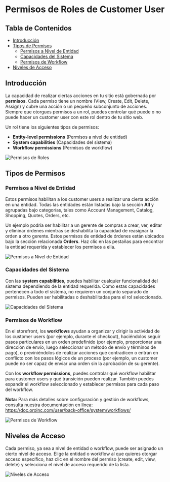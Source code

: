 # Permisos de Roles de Customer User

## Tabla de Contenidos
- [Introducción](#introducción)
- [Tipos de Permisos](#tipos-de-permisos)
  - [Permisos a Nivel de Entidad](#permisos-a-nivel-de-entidad)
  - [Capacidades del Sistema](#capacidades-del-sistema)
  - [Permisos de Workflow](#permisos-de-workflow)
- [Niveles de Acceso](#niveles-de-acceso)

## Introducción

La capacidad de realizar ciertas acciones en tu sitio está gobernada por **permisos**. Cada permiso tiene un nombre (View, Create, Edit, Delete, Assign) y cubre una acción o un pequeño subconjunto de acciones. Siempre que otorgues permisos a un rol, puedes controlar qué puede o no puede hacer un customer user con este rol dentro de tu sitio web.

Un rol tiene los siguientes tipos de permisos:

- **Entity-level permissions** (Permisos a nivel de entidad)
- **System capabilities** (Capacidades del sistema)
- **Workflow permissions** (Permisos de workflow)

![Permisos de Roles](https://hive.oroinc.com/wp-content/uploads/sites/21/2021/02/role_permissions-1-768x363.png)

## Tipos de Permisos

### Permisos a Nivel de Entidad

Estos permisos habilitan a los customer users a realizar una cierta acción en una entidad. Todas las entidades están listadas bajo la sección **All** y agrupadas bajo categorías, tales como Account Management, Catalog, Shopping, Quotes, Orders, etc.

Un ejemplo podría ser habilitar a un gerente de compras a crear, ver, editar y eliminar órdenes mientras se deshabilita la capacidad de reasignar la orden a otro gerente. Estos permisos de entidad de órdenes están ubicados bajo la sección relacionada **Orders**. Haz clic en las pestañas para encontrar la entidad requerida y establecer los permisos a ella.

![Permisos a Nivel de Entidad](https://hive.oroinc.com/wp-content/uploads/sites/21/2021/02/entity_level_permissions-1-768x221.png)

### Capacidades del Sistema

Con las **system capabilities**, puedes habilitar cualquier funcionalidad del sistema dependiendo de la entidad requerida. Como estas capacidades pertenecen a todo el sistema, no requieren un conjunto separado de permisos. Pueden ser habilitadas o deshabilitadas para el rol seleccionado.

![Capacidades del Sistema](https://hive.oroinc.com/wp-content/uploads/sites/21/2021/02/system_capabilities-1-768x213.png)

### Permisos de Workflow

En el storefront, los **workflows** ayudan a organizar y dirigir la actividad de los customer users (por ejemplo, durante el checkout), haciéndolos seguir pasos particulares en un orden predefinido (por ejemplo, proporcionar una dirección de envío, luego seleccionar un método de envío y términos de pago), o previniéndolos de realizar acciones que contradicen o entran en conflicto con los pasos lógicos de un proceso (por ejemplo, un customer puede no ser capaz de enviar una orden sin la aprobación de su gerente).

Con los **workflow permissions**, puedes controlar qué workflow habilitar para customer users y qué transición pueden realizar. También puedes expandir el workflow seleccionado y establecer permisos para cada paso del workflow.

**Nota:** Para más detalles sobre configuración y gestión de workflows, consulta nuestra documentación en línea: https://doc.oroinc.com/user/back-office/system/workflows/

![Permisos de Workflow](https://hive.oroinc.com/wp-content/uploads/sites/21/2021/02/workflow_permissions-1024x384.png)

## Niveles de Acceso

Cada permiso, ya sea a nivel de entidad o workflow, puede ser asignado un cierto nivel de acceso. Elige la entidad o workflow al que quieres otorgar acceso específico, haz clic en el nombre del permiso (create, edit, view, delete) y selecciona el nivel de acceso requerido de la lista.

![Niveles de Acceso](https://hive.oroinc.com/wp-content/uploads/sites/21/2021/02/access_levels-1-768x295.png)

